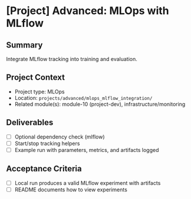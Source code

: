 # [Project] Advanced: MLOps with MLflow

## Summary

Integrate MLflow tracking into training and evaluation.

## Project Context

- Project type: MLOps
- Location: `projects/advanced/mlops_mlflow_integration/`
- Related module(s): module-10 (project-dev), infrastructure/monitoring

## Deliverables

- [ ] Optional dependency check (mlflow)
- [ ] Start/stop tracking helpers
- [ ] Example run with parameters, metrics, and artifacts logged

## Acceptance Criteria

- [ ] Local run produces a valid MLflow experiment with artifacts
- [ ] README documents how to view experiments
